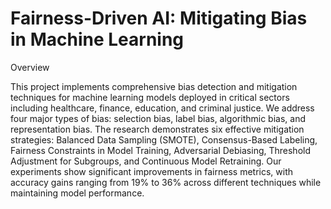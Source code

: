 # Fairness-Driven AI: Mitigating Bias in Machine Learning
Overview

This project implements comprehensive bias detection and mitigation techniques for machine learning models deployed in critical sectors including healthcare, finance, education, and criminal justice. We address four major types of bias: selection bias, label bias, algorithmic bias, and representation bias.
The research demonstrates six effective mitigation strategies: Balanced Data Sampling (SMOTE), Consensus-Based Labeling, Fairness Constraints in Model Training, Adversarial Debiasing, Threshold Adjustment for Subgroups, and Continuous Model Retraining. Our experiments show significant improvements in fairness metrics, with accuracy gains ranging from 19% to 36% across different techniques while maintaining model performance.
